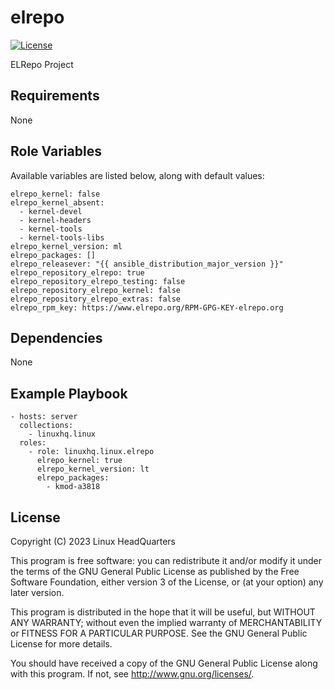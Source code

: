 # elrepo

[![License](https://img.shields.io/badge/license-GPLv3-lightgreen)](https://www.gnu.org/licenses/gpl-3.0.en.html#license-text)

ELRepo Project

## Requirements

None

## Role Variables

Available variables are listed below, along with default values:

    elrepo_kernel: false
    elrepo_kernel_absent:
      - kernel-devel
      - kernel-headers
      - kernel-tools
      - kernel-tools-libs
    elrepo_kernel_version: ml
    elrepo_packages: []
    elrepo_releasever: "{{ ansible_distribution_major_version }}"
    elrepo_repository_elrepo: true
    elrepo_repository_elrepo_testing: false
    elrepo_repository_elrepo_kernel: false
    elrepo_repository_elrepo_extras: false
    elrepo_rpm_key: https://www.elrepo.org/RPM-GPG-KEY-elrepo.org

## Dependencies

None

## Example Playbook

    - hosts: server
      collections:
        - linuxhq.linux
      roles:
        - role: linuxhq.linux.elrepo
          elrepo_kernel: true
          elrepo_kernel_version: lt
          elrepo_packages:
            - kmod-a3818

## License

Copyright (C) 2023 Linux HeadQuarters

This program is free software: you can redistribute it and/or modify
it under the terms of the GNU General Public License as published by
the Free Software Foundation, either version 3 of the License, or
(at your option) any later version.

This program is distributed in the hope that it will be useful,
but WITHOUT ANY WARRANTY; without even the implied warranty of
MERCHANTABILITY or FITNESS FOR A PARTICULAR PURPOSE. See the
GNU General Public License for more details.

You should have received a copy of the GNU General Public License
along with this program. If not, see <http://www.gnu.org/licenses/>.
